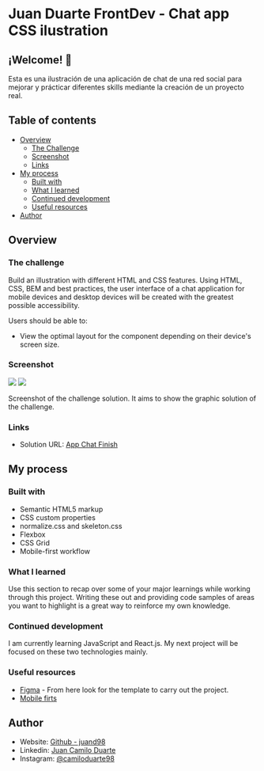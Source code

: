 # Juan Duarte FrontDev - Chat app CSS ilustration

## ¡Welcome! 👋

Esta es una ilustración de una aplicación de chat de una red social para mejorar y prácticar diferentes skills mediante la creación de un proyecto real.

## Table of contents

- [Overview](#Overview)
  - [The Challenge](#the-challenge)
  - [Screenshot](#screenshot)
  - [Links](#links)
- [My process](#my-process)
  - [Built with](#built-with)
  - [What I learned](#what-i-learned)
  - [Continued development](#continued-development)
  - [Useful resources](#useful-resources)
- [Author](#author)

## Overview

### The challenge

Build an illustration with different HTML and CSS features. Using HTML, CSS, BEM and best practices, the user interface of a chat application for mobile devices and desktop devices will be created with the greatest possible accessibility.

Users should be able to:

- View the optimal layout for the component depending on their device's screen size.

### Screenshot

![](https://i.imgur.com/FGsBPF2.jpeg)
![](https://i.imgur.com/Aznpt5I.jpeg)

Screenshot of the challenge solution. It aims to show the graphic solution of the challenge.

### Links

- Solution URL: [App Chat Finish](https://juand98.github.io/FrontHTMLyCSS/)

## My process

### Built with

- Semantic HTML5 markup
- CSS custom properties
- normalize.css and skeleton.css
- Flexbox
- CSS Grid
- Mobile-first workflow

### What I learned

Use this section to recap over some of your major learnings while working through this project. Writing these out and providing code samples of areas you want to highlight is a great way to reinforce my own knowledge.

### Continued development

I am currently learning JavaScript and React.js. My next project will be focused on these two technologies mainly.

### Useful resources

- [Figma](https://www.figma.com/file/57gluvzHFV0TS3SEgS9vvM/chat-app-css-illustration) - From here look for the template to carry out the project.
- [Mobile firts](https://stackoverflow.com/questions/43257647/mobile-first-responsive-design)

## Author

- Website: [Github - juand98 ](https://github.com/juand98)
- Linkedin: [Juan Camilo Duarte](https://www.linkedin.com/in/juan-camilo-duarte-b512b8219/)
- Instagram: [@camiloduarte98](https://www.instagram.com/camiloduarte98/)
